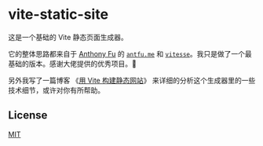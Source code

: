 # vite-static-site

这是一个基础的 Vite 静态页面生成器。

它的整体思路都来自于 [Anthony Fu](https://github.com/antfu) 的 <code>[antfu.me](https://github.com/antfu/antfu.me)</code> 和 <code>[vitesse](https://github.com/antfu/vitesse)</code>。我只是做了一个最基础的版本。感谢大佬提供的优秀项目。🎉

另外我写了一篇博客 《[用 Vite 构建静态网站](https://archergu.me/posts/vite-static-site)》 来详细的分析这个生成器里的一些技术细节，或许对你有所帮助。

## License

[MIT](https://github.com/ArcherGu/vite-static-site/blob/main/LICENSE)
